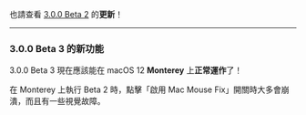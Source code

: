也請查看 [3.0.0 Beta 2](https://github.com/noah-nuebling/mac-mouse-fix/releases/tag/3.0.0-Beta-2) 的**更新**！

---

### 3.0.0 Beta 3 的新功能

3.0.0 Beta 3 現在應該能在 macOS 12 **Monterey** 上**正常運作**了！

在 Monterey 上執行 Beta 2 時，點擊「啟用 Mac Mouse Fix」開關時大多會崩潰，而且有一些視覺故障。